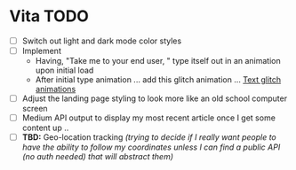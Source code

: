 # Vita TODO

- [ ] Switch out light and dark mode color styles
- [ ] Implement 
    - Having, "Take me to your end user, " type itself out in an animation upon initial load
    - After initial type animation ... add this glitch animation ... [Text glitch animations](https://codepen.io/aldrie/pen/PojGYLo)
- [ ] Adjust the landing page styling to look more like an old school computer screen 
- [ ] Medium API output to display my most recent article once I get some content up ..
 - [ ] **TBD:** Geo-location tracking _(trying to decide if I really want people to have the ability to follow my coordinates unless I can find a public API (no auth needed) that will abstract them)_
